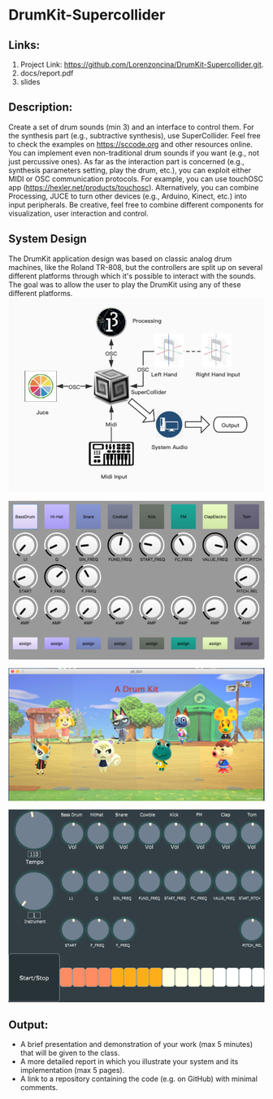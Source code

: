 # DrumKit-Supercollider

## Links:
1. Project Link: https://github.com/Lorenzoncina/DrumKit-Supercollider.git.
2. docs/report.pdf
3. slides

## Description:
Create a set of drum sounds (min 3) and an interface to control them.
For the synthesis part (e.g., subtractive synthesis), use SuperCollider. Feel free to check
the examples on https://sccode.org and other resources online. You can implement even
non-traditional drum sounds if you want (e.g., not just percussive ones).
As far as the interaction part is concerned (e.g., synthesis parameters setting, play the drum,
etc.), you can exploit either MIDI or OSC communication protocols. For example, you can
use touchOSC app (https://hexler.net/products/touchosc). Alternatively, you can combine
Processing, JUCE to turn other devices (e.g., Arduino, Kinect, etc.) into input peripherals.
Be creative, feel free to combine different components for visualization, user interaction and
control.

## System Design
The DrumKit application design was based on classic analog drum machines, like the Roland TR-808, but the controllers are split up on several different platforms through which it's possible to interact with the sounds. The goal was to allow the user to play the DrumKit using any of these different platforms.
![System Diagram](docs/images/flow.png)

![System Diagram](docs/images/SuperColliderGUI.png)

![System Diagram](docs/images/p5_GUI.png)

![System Diagram](docs/images/JuceDrumKitGui.PNG)



## Output:
- A brief presentation and demonstration of your work (max 5 minutes) that will be
given to the class.
- A more detailed report in which you illustrate your system and its implementation
(max 5 pages).
- A link to a repository containing the code (e.g. on GitHub) with minimal comments.

